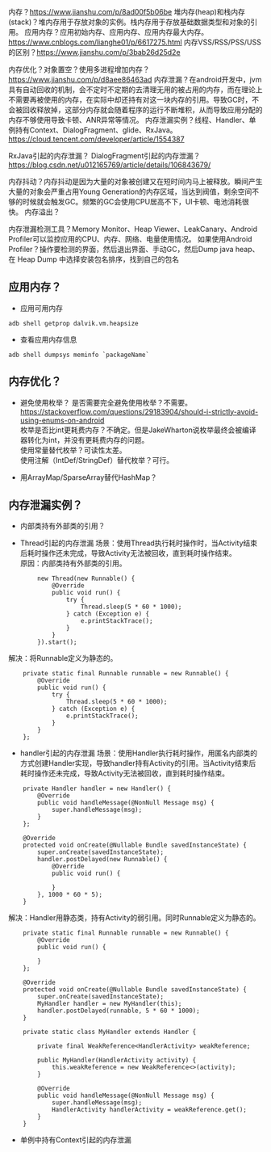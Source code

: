 

内存？https://www.jianshu.com/p/8ad00f5b06be
堆内存(heap)和栈内存(stack)？堆内存用于存放对象的实例。栈内存用于存放基础数据类型和对象的引用。
应用内存？应用初始内存、应用内存、应用内存最大内存。https://www.cnblogs.com/lianghe01/p/6617275.html
内存VSS/RSS/PSS/USS的区别？https://www.jianshu.com/p/3bab26d25d2e

内存优化？对象置空？使用多进程增加内存？https://www.jianshu.com/p/d8aee86463ad
内存泄漏？在android开发中，jvm具有自动回收的机制，会不定时不定期的去清理无用的被占用的内存，而在理论上不需要再被使用的内存，在实际中却还持有对这一块内存的引用。导致GC时，不会被回收释放掉，这部分内存就会随着程序的运行不断堆积，从而导致应用分配的内存不够使用导致卡顿、ANR异常等情况。
内存泄漏实例？线程、Handler、单例持有Context、DialogFragment、glide、RxJava。https://cloud.tencent.com/developer/article/1554387


RxJava引起的内存泄漏？
DialogFragment引起的内存泄漏？https://blog.csdn.net/u012165769/article/details/106843679/

内存抖动？内存抖动是因为大量的对象被创建又在短时间内马上被释放。瞬间产生大量的对象会严重占用Young Generation的内存区域，当达到阀值，剩余空间不够的时候就会触发GC。频繁的GC会使用CPU居高不下，UI卡顿、电池消耗很快。
内存溢出？



内存泄漏检测工具？Memory Monitor、Heap Viewer、LeakCanary、Android Profiler可以监控应用的CPU、内存、网络、电量使用情况。
如果使用Android Profiler？操作要检测的界面，然后退出界面、手动GC，然后Dump java heap、在 Heap Dump 中选择安装包名排序，找到自己的包名


## 应用内存？
- 应用可用内存
```
adb shell getprop dalvik.vm.heapsize
```
- 查看应用内存信息
```
adb shell dumpsys meminfo `packageName`
```




## 内存优化？
- 避免使用枚举？
是否需要完全避免使用枚举？不需要。https://stackoverflow.com/questions/29183904/should-i-strictly-avoid-using-enums-on-android  
枚举是否比int更耗费内存？不确定。但是JakeWharton说枚举最终会被编译器转化为int，并没有更耗费内存的问题。  
使用常量替代枚举？可读性太差。    
使用注解（IntDef/StringDef）替代枚举？可行。    

- 用ArrayMap/SparseArray替代HashMap？



## 内存泄漏实例？ 
- 内部类持有外部类的引用？


- Thread引起的内存泄漏
场景：使用Thread执行耗时操作时，当Activity结束后耗时操作还未完成，导致Activity无法被回收，直到耗时操作结束。  
原因：内部类持有外部类的引用。
```
        new Thread(new Runnable() {
            @Override
            public void run() {
                try {
                    Thread.sleep(5 * 60 * 1000);
                } catch (Exception e) {
                    e.printStackTrace();
                }
            }
        }).start();
```
解决：将Runnable定义为静态的。
```
    private static final Runnable runnable = new Runnable() {
        @Override
        public void run() {
            try {
                Thread.sleep(5 * 60 * 1000);
            } catch (Exception e) {
                e.printStackTrace();
            }
        }
    };
```


- handler引起的内存泄漏
场景：使用Handler执行耗时操作，用匿名内部类的方式创建Handler实现，导致handler持有Activity的引用。当Activity结束后耗时操作还未完成，导致Activity无法被回收，直到耗时操作结束。
```
    private Handler handler = new Handler() {
        @Override
        public void handleMessage(@NonNull Message msg) {
            super.handleMessage(msg);
        }
    };

    @Override
    protected void onCreate(@Nullable Bundle savedInstanceState) {
        super.onCreate(savedInstanceState);
        handler.postDelayed(new Runnable() {
            @Override
            public void run() {

            }
        }, 1000 * 60 * 5);
    }
```
解决：Handler用静态类，持有Activity的弱引用。同时Runnable定义为静态的。
```
    private static final Runnable runnable = new Runnable() {
        @Override
        public void run() {

        }
    };

    @Override
    protected void onCreate(@Nullable Bundle savedInstanceState) {
        super.onCreate(savedInstanceState);
        MyHandler handler = new MyHandler(this);
        handler.postDelayed(runnable, 5 * 60 * 1000);
    }
    
    private static class MyHandler extends Handler {

        private final WeakReference<HandlerActivity> weakReference;

        public MyHandler(HandlerActivity activity) {
            this.weakReference = new WeakReference<>(activity);
        }

        @Override
        public void handleMessage(@NonNull Message msg) {
            super.handleMessage(msg);
            HandlerActivity handlerActivity = weakReference.get();
        }
    }
```

- 单例中持有Context引起的内存泄漏




